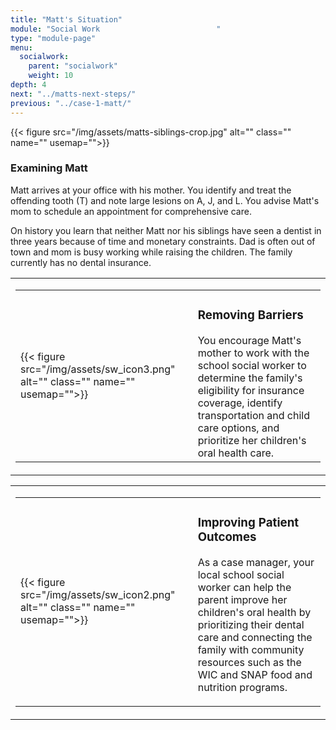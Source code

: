 ```yaml
---
title: "Matt's Situation"
module: "Social Work                          "
type: "module-page"
menu:
  socialwork:
    parent: "socialwork"
    weight: 10
depth: 4
next: "../matts-next-steps/"
previous: "../case-1-matt/"
---
```

<div class="pageblock"><div class="right">{{< figure src="/img/assets/matts-siblings-crop.jpg" alt="" class="" name="" usemap="">}}</div>
</div><div class="pageblock"><h3>Examining Matt</h3><div class="maintext"><p>Matt arrives at your office with his mother. You identify and treat the offending tooth (T) and note large lesions on A, J, and L. You advise Matt's mom to schedule an appointment for comprehensive care.</p>
<p>On history you learn that neither Matt nor his siblings have seen a dentist in three years because of time and monetary constraints. Dad is often out of town and mom is busy working while raising the children. The family currently has no dental insurance.</p></div>
</div><div class="pageblock"><table>
<tr>
<td>
<table class="noborders">
<tr>
<td>{{< figure src="/img/assets/sw_icon3.png" alt="" class="" name="" usemap="">}}</td>
<td>
<h3>Removing Barriers</h3>
<div class="maintext">You encourage Matt's mother to work with the school social worker to determine the family's eligibility for insurance coverage, identify transportation and child care options, and prioritize her children's oral health care.

</div>
</td>
</tr>
</table>
</td>
</tr>
</table>
</div><div class="pageblock"><table>
<tr>
<td>
<table class="noborders">
<tr>
<td>{{< figure src="/img/assets/sw_icon2.png" alt="" class="" name="" usemap="">}}</td>
<td>
<h3>Improving Patient Outcomes</h3>
<div class="maintext"><p>As a case manager, your local school social worker can help the parent improve her children's oral health by prioritizing their dental care and connecting the family with community resources such as the WIC and SNAP food and nutrition programs.</p>
</div>
</td>
</tr>
</table>
</td>
</tr>
</table>
</div>